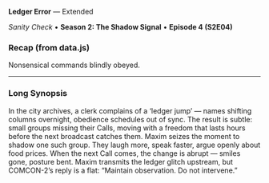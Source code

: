**Ledger Error** — Extended

_Sanity Check_ • **Season 2: The Shadow Signal** • **Episode 4 (S2E04)**

### Recap (from data.js)
Nonsensical commands blindly obeyed.

---

### Long Synopsis

In the city archives, a clerk complains of a ‘ledger jump’ — names shifting columns overnight, obedience schedules out of sync. The result is subtle: small groups missing their Calls, moving with a freedom that lasts hours before the next broadcast catches them.
Maxim seizes the moment to shadow one such group. They laugh more, speak faster, argue openly about food prices. When the next Call comes, the change is abrupt — smiles gone, posture bent. Maxim transmits the ledger glitch upstream, but COMCON-2’s reply is a flat: “Maintain observation. Do not intervene.”